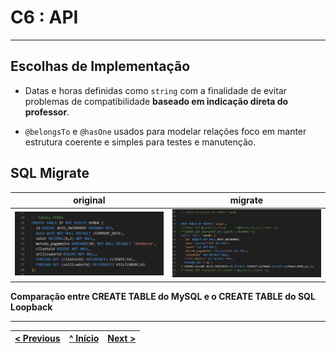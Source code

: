 # C6 : API

---

## Escolhas de Implementação

- Datas e horas definidas como `string` com a finalidade de evitar problemas de compatibilidade **baseado em indicação direta do professor**.

- `@belongsTo` e `@hasOne` usados para modelar relações foco em manter estrutura coerente e simples para testes e manutenção.

## SQL Migrate

| original | migrate |
|-------|-------|
| <img src="../img/sql_print.png" alt="" width="550" /> | <img src="../img/migrate_print.png" alt="" width="550" /> |

**Comparação entre CREATE TABLE do MySQL e o CREATE TABLE do SQL Loopback**

---

| [< Previous](rpf05.md) | [^ Início](rpf00.md) | [Next >](rpf07.md) |
| :---------------------- | :-------------------: | ------------------: |
